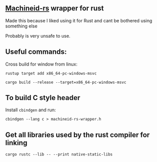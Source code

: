 ## [Machineid-rs](https://github.com/Taptiive/machineid-rs) wrapper for rust

Made this because I liked using it for Rust and cant be bothered using something else

Probably is very unsafe to use.

Useful commands:
---
Cross build for window from linux: 

```
rustup target add x86_64-pc-windows-msvc
```
```
cargo build --release --target=x86_64-pc-windows-msvc
```

## To build C style header
Install ``cbindgen`` and run: 
```
cbindgen --lang c > machineid-rs-wrapper.h
```

## Get all libraries used by the rust compiler for linking
```
cargo rustc --lib -- --print native-static-libs
```